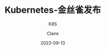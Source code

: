 ---
layout:     post
title:      Kubernetes-金丝雀发布
subtitle:   K8S
date:       2023-09-13
author:     Claire
header-img: img/post-bg-github-cup.jpg
catalog: true
tags:
    - Kubernetes
---